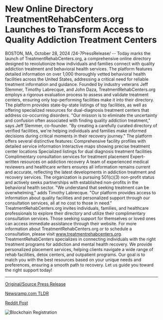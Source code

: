 # New Online Directory TreatmentRehabCenters.org Launches to Transform Access to Quality Addiction Treatment Centers

BOSTON, MA, October 28, 2024 /24-7PressRelease/ -- Today marks the launch of TreatmentRehabCenters.org, a comprehensive online directory designed to revolutionize how individuals and families connect with quality addiction treatment and behavioral health services.   The platform features detailed information on over 1,000 thoroughly vetted behavioral health facilities across the United States, addressing a critical need for reliable treatment information and guidance.  Founded by industry veterans Jeff Slemmer, Timothy Labrecque, and John Daza, TreatmentRehabCenters.org employs a rigorous evaluation process to assess and validate treatment centers, ensuring only top-performing facilities make it into their directory.   The platform provides state-by-state listings of top facilities, as well as offering specialized resources for dual-diagnosis treatment centers that address co-occurring disorders.  "Our mission is to eliminate the uncertainty and confusion often associated with finding quality addiction treatment," says Jeff Slemmer, co-founder. "By creating a carefully curated directory of verified facilities, we're helping individuals and families make informed decisions during critical moments in their recovery journey."  The platform offers several distinctive features:  Comprehensive facility profiles with detailed service information Interactive maps showing precise treatment center locations Specialized listings for dual diagnosis treatment facilities Complimentary consultation services for treatment placement Expert-written resources on addiction recovery  A team of experienced medical reviewers and healthcare writers ensures all information remains current and accurate, reflecting the latest developments in addiction treatment and recovery services.   The organization is pursuing 501(c)(3) non-profit status and actively seeks partnerships with established non-profits in the behavioral health sector.  "We understand that seeking treatment can be overwhelming," adds Timothy Labrecque. "Our platform provides access to information about quality facilities and personalized support through our consultation services, all at no cost to those in need."  TreatmentRehabCenters.org invites individuals, families, and healthcare professionals to explore their directory and utilize their complimentary consultation services. Those seeking support for themselves or loved ones can access immediate assistance through their website.  For more information about TreatmentRehabCenters.org or to schedule a consultation, please visit www.treatmentrehabcenters.org.  TreatmentRehabCenters specializes in connecting individuals with the right treatment programs for addiction and mental health recovery.  We provide personalized placement services, helping clients navigate a wide range of rehab facilities, detox centers, and outpatient programs.  Our goal is to match you with the best resources based on your unique needs and preferences, ensuring a smooth path to recovery. Let us guide you toward the right support today! 

---

[Original/Source Press Release](https://www.24-7pressrelease.com/press-release/515623/new-online-directory-treatmentrehabcentersorg-launches-to-transform-access-to-quality-addiction-treatment-centers)
                    

[Newsramp.com TLDR](https://newsramp.com/curated-news/new-online-directory-launches-to-connect-individuals-with-quality-addiction-treatment/59079d9f33964457fb826ce9f7d6f461) 

 



[Reddit Post](https://www.reddit.com/r/HealthCareNewsInfo/comments/1gdw6j7/new_online_directory_launches_to_connect/) 



![Blockchain Registration](https://cdn.newsramp.app/24-7PressRelease/qrcode/2410/28/vibeIsYX.webp)